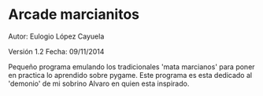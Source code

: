 # Arcade marcianitos

Autor: Eulogio López Cayuela

Versión 1.2    Fecha: 09/11/2014

Pequeño programa emulando los tradicionales 'mata marcianos' para poner en practica lo aprendido sobre pygame.
Este programa es esta dedicado al 'demonio' de mi sobrino Alvaro en quien esta inspirado.
 
